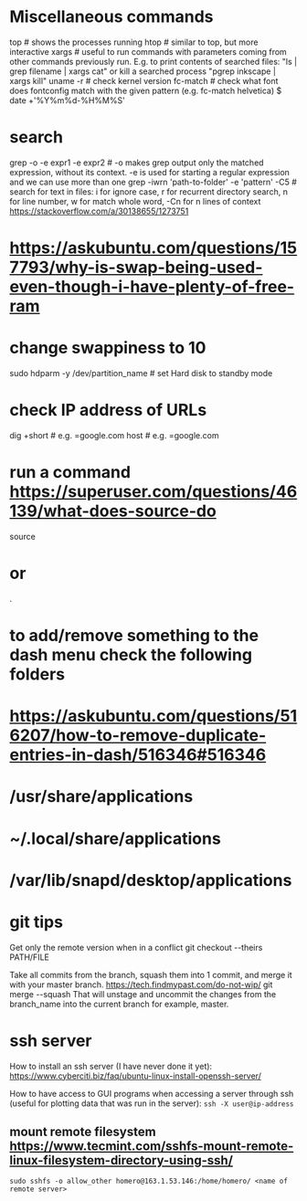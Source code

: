 # Miscellaneous commands

top # shows the processes running
htop # similar to top, but more interactive
xargs # useful to run commands with parameters coming from other commands previously run. E.g. to print contents of searched files: "ls | grep filename | xargs cat" or kill a searched process "pgrep inkscape | xargs kill"
uname -r # check kernel version
fc-match <font-name> # check what font does fontconfig match with the given pattern (e.g. fc-match helvetica)
$ date +'%Y%m%d-%H%M%S'

# search
grep -o -e expr1 -e expr2 # -o makes grep output only the matched expression, without its context. -e is used for starting a regular expression and we can use more than one
grep -iwrn 'path-to-folder' -e 'pattern' -C5 # search for text in files:  i for ignore case, r for recurrent directory search, n for line number, w for match whole word, -Cn for n lines of context  https://stackoverflow.com/a/30138655/1273751

# https://askubuntu.com/questions/157793/why-is-swap-being-used-even-though-i-have-plenty-of-free-ram
# change swappiness to 10

sudo  hdparm -y /dev/partition_name # set Hard disk to standby mode

# check IP address of URLs
dig +short <url>  # e.g. <url>=google.com
host <url>  # e.g. <url>=google.com

# run a command https://superuser.com/questions/46139/what-does-source-do
source <filename>
# or
. <filename>

# to add/remove something to the dash menu check the following folders 
# https://askubuntu.com/questions/516207/how-to-remove-duplicate-entries-in-dash/516346#516346
# /usr/share/applications
# ~/.local/share/applications
# /var/lib/snapd/desktop/applications


# git tips

Get only the remote version when in a conflict
    git checkout --theirs PATH/FILE

Take all commits from the branch, squash them into 1 commit, and merge it with your master branch.
https://tech.findmypast.com/do-not-wip/
    git merge --squash <branch-name>
That will unstage and uncommit the changes from the branch_name into the current branch for example, master.

# ssh server

How to install an ssh server (I have never done it yet):
https://www.cyberciti.biz/faq/ubuntu-linux-install-openssh-server/

How to have access to GUI programs when accessing a server through ssh (useful for plotting data that was run in the server):
`ssh -X user@ip-address`

## mount remote filesystem  https://www.tecmint.com/sshfs-mount-remote-linux-filesystem-directory-using-ssh/
`sudo sshfs -o allow_other homero@163.1.53.146:/home/homero/ <name of remote server>`

